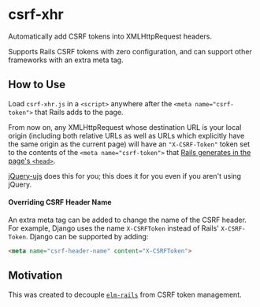 # csrf-xhr

Automatically add CSRF tokens into XMLHttpRequest headers.

Supports Rails CSRF tokens with zero configuration, and can support other frameworks
with an extra meta tag.

## How to Use

Load `csrf-xhr.js` in a `<script>` anywhere after the `<meta name="csrf-token">`
that Rails adds to the page.

From now on, any XMLHttpRequest whose destination URL is your local origin
(including both relative URLs as well as URLs which explicitly have the same
origin as the current page) will have an `"X-CSRF-Token"` token set to the
contents of the `<meta name="csrf-token">` that [Rails generates in the page's
`<head>`](http://stackoverflow.com/questions/9996665/rails-how-does-csrf-meta-tag-work).

[jQuery-ujs](https://github.com/rails/jquery-ujs) does this for you;
this does it for you even if you aren't using jQuery.

#### Overriding CSRF Header Name

An extra meta tag can be added to change the name of the CSRF header. For example, 
Django uses the name `X-CSRFToken` instead of Rails' `X-CSRF-Token`. Django can be
supported by adding:

```html
<meta name="csrf-header-name" content="X-CSRFToken">
```

## Motivation

This was created to decouple [`elm-rails`](https://github.com/NoRedInk/elm-rails/)
from CSRF token management.
